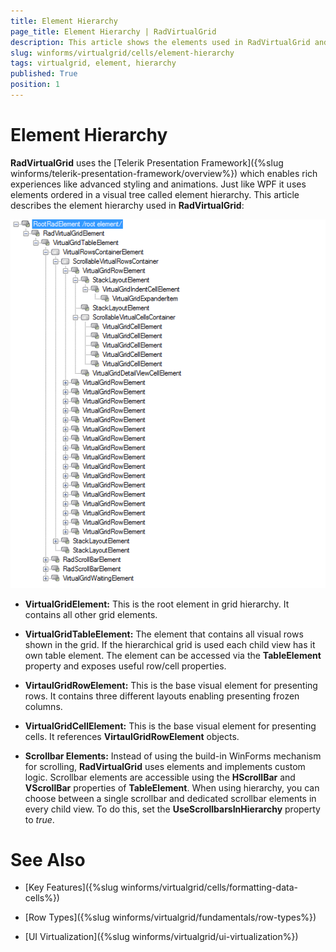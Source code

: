 ```yaml
---
title: Element Hierarchy
page_title: Element Hierarchy | RadVirtualGrid
description: This article shows the elements used in RadVirtualGrid and how they are organized.
slug: winforms/virtualgrid/cells/element-hierarchy
tags: virtualgrid, element, hierarchy
published: True
position: 1
---
```


# Element Hierarchy

__RadVirtualGrid__ uses the [Telerik Presentation Framework]({%slug winforms/telerik-presentation-framework/overview%})  which enables rich experiences like advanced styling and animations. Just like WPF it uses elements ordered in a visual tree called element hierarchy. This article describes the element hierarchy used in __RadVirtualGrid__:

![virtualgrid-fundamentals-element-hierarchy001](images/virtualgrid-fundamentals-element-hierarchy001.png)    

* __VirtualGridElement:__ This is the root element in grid hierarchy. It contains all other grid elements.

* __VirtualGridTableElement:__ The element that contains all visual rows shown in the grid. If the hierarchical grid is used each child view has it own table element. The element can be accessed via the __TableElement__ property and exposes useful row/cell properties.

* __VirtaulGridRowElement:__ This is the base visual element for presenting rows. It contains three different layouts enabling presenting frozen columns.

* __VirtualGridCellElement:__ This is the base visual element for presenting cells. It references __VirtaulGridRowElement__ objects.

* __Scrollbar Elements:__ Instead of using the build-in WinForms mechanism for scrolling, __RadVirtualGrid__ uses elements and implements custom logic. Scrollbar elements are accessible using the __HScrollBar__ and __VScrollBar__ properties of __TableElement__. When using hierarchy, you can choose between a single scrollbar and dedicated scrollbar elements in every child view. To do this, set the __UseScrollbarsInHierarchy__ property to *true*.




# See Also
* [Key Features]({%slug winforms/virtualgrid/cells/formatting-data-cells%})

* [Row Types]({%slug winforms/virtualgrid/fundamentals/row-types%})

* [UI Virtualization]({%slug winforms/virtualgrid/ui-virtualization%})

